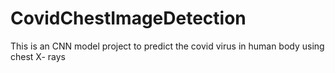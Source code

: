 # CovidChestImageDetection
This is an CNN model project to predict the covid virus in human body using chest X- rays
